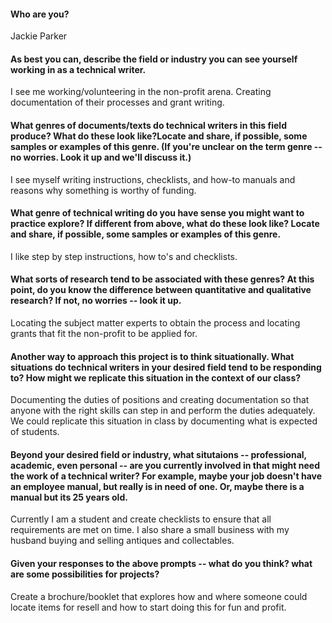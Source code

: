 #### Who are you?
Jackie Parker

#### As best you can, describe the field or industry you can see yourself working in as a technical writer.
I see me working/volunteering in the non-profit arena. Creating documentation of their processes and grant writing.

#### What genres of documents/texts do technical writers in this field produce? What do these look like?Locate and share, if possible, some samples or examples of this genre. (If you're unclear on the term genre -- no worries. Look it up and we'll discuss it.)
I see myself writing instructions, checklists, and how-to manuals and reasons why something is worthy of funding.

#### What genre of technical writing do you have sense you might want to practice explore? If different from above, what do these look like? Locate and share, if possible, some samples or examples of this genre.
I like step by step instructions, how to's and checklists.

#### What sorts of research tend to be associated with these genres? At this point, do you know the difference between quantitative and qualitative research? If not, no worries -- look it up.
Locating the subject matter experts to obtain the process and locating grants that fit the non-profit to be applied for.

#### Another way to approach this project is to think situationally. What situations do technical writers in your desired field tend to be responding to? How might we replicate this situation in the context of our class?
Documenting the duties of positions and creating documentation so that anyone with the right skills can step in and perform the duties adequately. We could replicate this situation in class by documenting what is expected of students.

#### Beyond your desired field or industry, what situtaions -- professional, academic, even personal -- are you currently involved in that might need the work of a technical writer? For example, maybe your job doesn't have an employee manual, but really is in need of one. Or, maybe there is a manual but its 25 years old.
Currently I am a student and create checklists to ensure that all requirements are met on time. I also share a small business with my husband buying and selling antiques and collectables.

#### Given your responses to the above prompts -- what do you think? what are some possibilities for projects?
Create a brochure/booklet that explores how and where someone could locate items for resell and how to start doing this for fun and profit.
